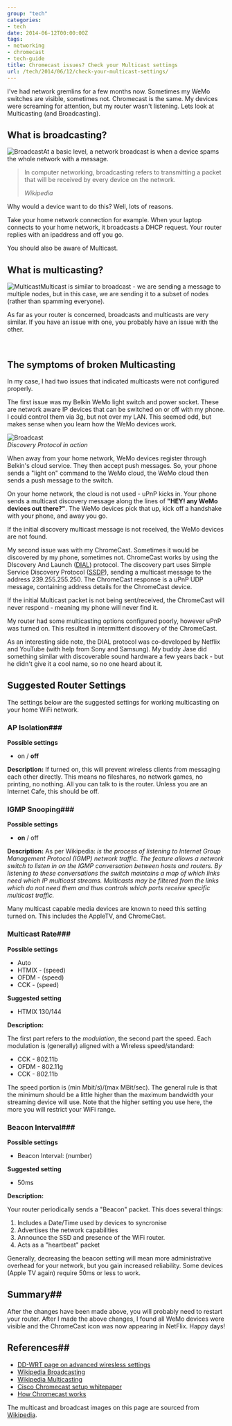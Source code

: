 ```yaml
---
group: "tech"
categories:
- tech
date: 2014-06-12T00:00:00Z
tags:
- networking
- chromecast
- tech-guide
title: Chromecast issues? Check your Multicast settings
url: /tech/2014/06/12/check-your-multicast-settings/
---
```




I've had network gremlins for a few months now. Sometimes my WeMo switches are visible, sometimes not. Chromecast is the same. My devices were screaming for attention, but my router wasn't listening. Lets look at Multicasting (and Broadcasting).

<!--more-->

## What is broadcasting?

<img class="img-thumbnail inline textwrap-left" src="/images/broadcast.png" alt="Broadcast" />At a basic level, a network broadcast is when a device spams the whole network with a message.

<blockquote>
  <p>In computer networking, broadcasting refers to transmitting a packet that will be received by every device on the network.</p>
  <footer><cite title="Source Title">Wikipedia</cite></footer>
</blockquote>

Why would a device want to do this? Well, lots of reasons.

Take your home network connection for example. When your laptop connects to your home network, it broadcasts a DHCP request. Your router replies with an ipaddress and off you go.

You should also be aware of Multicast.


## What is multicasting?

<img class="img-thumbnail inline textwrap-left" src="/images/multicast.png" alt="Multicast" />Multicast is similar to broadcast - we are sending a message to multiple nodes, but in this case, we are sending it to a subset of nodes (rather than spamming everyone).

As far as your router is concerned, broadcasts and multicasts are very similar. If you have an issue with one, you probably have an issue with the other.

<br />

## The symptoms of broken Multicasting

In my case, I had two issues that indicated multicasts were not configured properly.

The first issue was my Belkin WeMo light switch and power socket. These are network aware IP devices that can be switched on or off with my phone. I could control them via 3g, but not over my LAN. This seemed odd, but makes sense when you learn how the WeMo devices work.

<div class="img-thumbnail inline textwrap-left" style="margin-right:30px;"><img src="/images/cloud.jpg" alt="Broadcast" /><br /><i>Discovery Protocol in action</i></div>

When away from your home network, WeMo devices register through Belkin's cloud service. They then accept push messages. So, your phone sends a "light on" command to the WeMo cloud, the WeMo cloud then sends a push message to the switch.

On your home network, the cloud is not used - uPnP kicks in. Your phone sends a multicast discovery message along the lines of **"HEY! any WeMo devices out there?"**. The WeMo devices pick that up,  kick off a handshake with your phone, and away you go.

If the initial discovery multicast message is not received, the WeMo devices are not found.

My second issue was with my ChromeCast. Sometimes it would be discovered by my phone, sometimes not. ChromeCast works by using the DIscovery And Launch ([DIAL](http://en.wikipedia.org/wiki/DIscovery_And_Launch)) protocol. The discovery part uses Simple Service Discovery Protocol ([SSDP](http://en.wikipedia.org/wiki/Simple_Service_Discovery_Protocol)), sending a multicast message to the address 239.255.255.250. The ChromeCast response is a uPnP UDP message, containing address details for the ChromeCast device.

If the initial Multicast packet is not being sent/received, the ChromeCast will never respond - meaning my phone will never find it.

My router had some multicasting options configured poorly, however uPnP was turned on. This resulted in intermittent discovery of the ChromeCast.

As an interesting side note, the DIAL protocol was co-developed by Netflix and YouTube (with help from Sony and Samsung). My buddy Jase did something similar with discoverable sound hardware a few years back - but he didn't give it a cool name, so no one heard about it.

## Suggested Router Settings

The settings below are the suggested settings for working multicasting on your home WiFi network.

### AP Isolation###

**Possible settings**

- on / **off**

**Description:** If turned on, this will prevent wireless clients from messaging each other directly. This means no fileshares, no network games, no printing, no nothing. All you can talk to is the router. Unless you are an Internet Cafe, this should be off.

### IGMP Snooping###

**Possible settings**

- **on** / off

**Description:** As per Wikipedia: *is the process of listening to Internet Group Management Protocol (IGMP) network traffic. The feature allows a network switch to listen in on the IGMP conversation between hosts and routers. By listening to these conversations the switch maintains a map of which links need which IP multicast streams. Multicasts may be filtered from the links which do not need them and thus controls which ports receive specific multicast traffic.*

Many multicast capable media devices are known to need this setting turned on. This includes the AppleTV, and ChromeCast.

### Multicast Rate###

**Possible settings**

- Auto
- HTMIX - (speed)
- OFDM - (speed)
- CCK - (speed)

**Suggested setting**

- HTMIX 130/144

**Description:**

The first part refers to the *modulation*, the second part the speed. Each modulation is (generally) aligned with a Wireless speed/standard:

- CCK - 802.11b
- OFDM - 802.11g
- CCK - 802.11b

The speed portion is (min Mbit/s)/(max MBit/sec). The general rule is that the minimum should be a little higher than the maximum bandwidth your streaming device will use. Note that the higher setting you use here, the more you will restrict your WiFi range.

### Beacon Interval###

**Possible settings**

- Beacon Interval: (number)

**Suggested setting**

- 50ms

**Description:**

Your router periodically sends a "Beacon" packet. This does several things:

1. Includes a Date/Time used by devices to syncronise
2. Advertises the network capabilities
3. Announce the SSD and presence of the WiFi router.
4. Acts as a "heartbeat" packet

Generally, decreasing the beacon setting will mean more administrative overhead for your network, but you gain increased reliability. Some devices (Apple TV again) require 50ms or less to work.

## Summary##

After the changes have been made above, you will probably need to restart your router. After I made the above changes, I found all WeMo devices were visible and the ChromeCast icon was now appearing in NetFlix. Happy days!

## References##

- [DD-WRT page on advanced wiresless settings](http://www.dd-wrt.com/wiki/index.php/Advanced_wireless_settings)
- [Wikipedia Broadcasting](http://en.wikipedia.org/wiki/Broadcasting_(networking))
- [Wikipedia Multicasting](http://en.wikipedia.org/wiki/Multicast)
- [Cisco Chromecast setup whitepaper](http://www.cisco.com/c/en/us/td/docs/wireless/controller/technotes/7-6/chromecastDG76/ChromecastDG76.html)
- [How Chromecast works](http://computers-solution.com/how-chromecast-works-chromecast-protocol-described/)

The multicast and broadcast images on this page are sourced from [Wikipedia](http://www.wikipedia.org).

